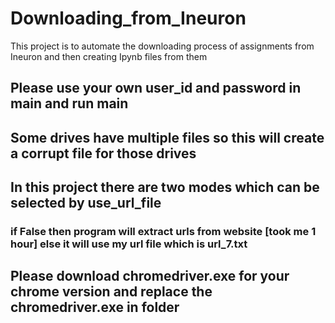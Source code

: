 # Downloading_from_Ineuron
 This project is to automate the downloading process of assignments from Ineuron and then creating Ipynb files from them
 
## Please use your own user_id and password in main and run main
## Some drives have multiple files so this will create a corrupt file for those drives

## In this project there are two modes which can be selected by use_url_file
###  if False then program will extract urls from website [took me 1 hour] else it will use my url file which is url_7.txt

## Please download chromedriver.exe for your chrome version and replace the chromedriver.exe in folder
